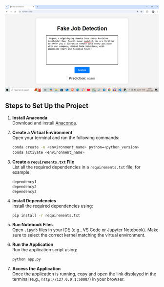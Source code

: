 ![Deployment Image](Deployment%20Sample%20Image.png)





## Steps to Set Up the Project

1. **Install Anaconda**  
   Download and install [Anaconda](https://www.anaconda.com/).

2. **Create a Virtual Environment**  
   Open your terminal and run the following commands:  
   ```bash
   conda create -n <environment_name> python=<python_version>
   conda activate <environment_name>
   ```

3. **Create a `requirements.txt` File**  
   List all the required dependencies in a `requirements.txt` file, for example:  
   ```plaintext
   dependency1
   dependency2
   dependency3
   ```

4. **Install Dependencies**  
   Install the required dependencies using:  
   ```bash
   pip install -r requirements.txt
   ```

5. **Run Notebook Files**  
   Open `.ipynb` files in your IDE (e.g., VS Code or Jupyter Notebook). Make sure to select the correct kernel matching the virtual environment.

6. **Run the Application**  
   Run the application script using:  
   ```bash
   python app.py
   ```

7. **Access the Application**  
   Once the application is running, copy and open the link displayed in the terminal (e.g., `http://127.0.0.1:5000/`) in your browser.
```

